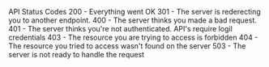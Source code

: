 API Status Codes
200 - Everything went OK
301 - The server is rederecting you to another endpoint. 
400 - The server thinks you made a bad request.
401 - The server thinks you're not authenticated. API's require logil credentials
403 - The resource you are trying to access is forbidden
404 - The resource you tried to access wasn't found on the server
503 - The server is not ready to handle the request